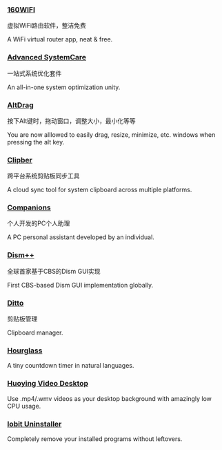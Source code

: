 ### [160WIFI](http://wifi.160.com/)

虚拟WiFi路由软件，整洁免费

A WiFi virtual router app, neat & free.

### [Advanced SystemCare](http://www.iobit.com/en/advancedsystemcarefree.php)

一站式系统优化套件

An all-in-one system optimization unity.

### [AltDrag](https://stefansundin.github.io/altdrag/)

按下Alt键时，拖动窗口，调整大小，最小化等等

You are now alllowed to easily drag, resize, minimize, etc. windows when pressing the alt key.

### [Clipber](http://clipber.com/clipber/)

跨平台系统剪贴板同步工具

A cloud sync tool for system clipboard across multiple platforms.

### [Companions](http://www.jackeriss.com/companions.htm)

个人开发的PC个人助理

A PC personal assistant developed by an individual.

### [Dism++](https://www.chuyu.me/)

全球首家基于CBS的Dism GUI实现

First CBS-based Dism GUI implementation globally.

### [Ditto](http://ditto-cp.sourceforge.net/)

剪贴板管理

Clipboard manager.

### [Hourglass](https://chris.dziemborowicz.com/apps/hourglass/)

A tiny  countdown timer in natural languages.

### [Huoying Video Desktop](http://huoying666.com/)

Use .mp4/.wmv videos as your desktop background with amazingly low CPU usage.

### [Iobit Uninstaller](http://www.iobit.com/en/advanceduninstaller.php)

Completely remove your installed programs without leftovers.

